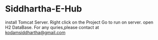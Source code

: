 # Siddhartha-E-Hub
install Tomcat Server.
Right click on the Project Go to run on server.
open H2 DataBase.
For any quries,please contact at kodamsiddhartha@gmail.com

